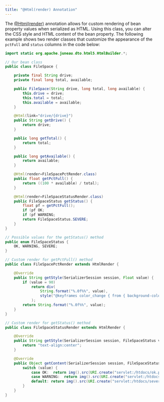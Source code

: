 ```yaml
---
title: "@Html(render) Annotation"
---
```


The [@Html(render)](../apidocs/org/apache/juneau/html/annotation/Html.html#render) annotation allows for custom rendering of bean property values when serialized as HTML.
Using this class, you can alter the CSS style and HTML content of the bean property.
The following example shows two render classes that customize the appearance of the `pctFull` and
`status` columns in the code below:

```java
import static org.apache.juneau.dto.html5.HtmlBuilder.*;

// Our bean class
public class FileSpace {

    private final String drive;
    private final long total, available;

    public FileSpace(String drive, long total, long available) {
        this.drive = drive;
        this.total = total;
        this.available = available;
    }

    @Html(link="drive/{drive}")
    public String getDrive() {
        return drive;
    }

    public long getTotal() {
        return total;
    }

    public long getAvailable() {
        return available;
    }

    @Html(render=FileSpacePctRender.class)
    public float getPctFull() {
        return ((100 * available) / total);
    }

    @Html(render=FileSpaceStatusRender.class)
    public FileSpaceStatus getStatus() {
        float pf = getPctFull();
        if (pf OK;
        if (pf WARNING;
        return FileSpaceStatus.SEVERE;
    }
}
```


```java
// Possible values for the getStatus() method
public enum FileSpaceStatus {
    OK, WARNING, SEVERE;
}
```


```java
// Custom render for getPctFull() method
public class FileSpacePctRender extends HtmlRender {

    @Override
    public String getStyle(SerializerSession session, Float value) {
        if (value = 90)
            return div(
                String.format("%.0f%%", value),
                style("@keyframes color_change { from { background-color: red; } to { background-color: yellow; }")
            );
        return String.format("%.0f%%", value);
    }
}
```


```java
// Custom render for getStatus() method
public class FileSpaceStatusRender extends HtmlRender {

    @Override
    public String getStyle(SerializerSession session, FileSpaceStatus value) {
        return "text-align:center";
    }

    @Override
    public Object getContent(SerializerSession session, FileSpaceStatus value) {
        switch (value) {
            case OK:  return img().src(URI.create("servlet:/htdocs/ok.png"));
            case WARNING:  return img().src(URI.create("servlet:/htdocs/warning.png"));
            default: return img().src(URI.create("servlet:/htdocs/severe.png"));
        }
    }
}

```
